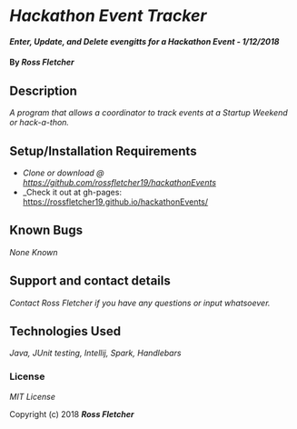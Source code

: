 # _Hackathon Event Tracker_

#### _Enter, Update, and Delete evengitts for a Hackathon Event - 1/12/2018_

#### By _**Ross Fletcher**_

## Description

_A program that allows a coordinator to track events at a Startup Weekend or hack-a-thon._

## Setup/Installation Requirements

* _Clone or download @ https://github.com/rossfletcher19/hackathonEvents_
* _Check it out at gh-pages: https://rossfletcher19.github.io/hackathonEvents/

## Known Bugs

_None Known_

## Support and contact details

_Contact Ross Fletcher if you have any questions or input whatsoever._

## Technologies Used

_Java, JUnit testing, Intellij, Spark, Handlebars_

### License

*MIT License*

Copyright (c) 2018 **_Ross Fletcher_**